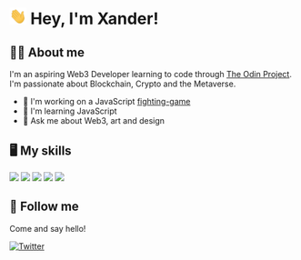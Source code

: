 # <img src="https://github.com/xanderbylo/xanderbylo/blob/main/images/wave.gif?raw=true" alt="Waving hand emoji gif" width="30px"> Hey, I'm Xander!

## :man_technologist: About me

I'm an aspiring Web3 Developer learning to code through [The Odin Project](https://www.theodinproject.com/). I'm passionate about Blockchain, Crypto and the Metaverse.

* :telescope: I'm working on a JavaScript [fighting-game](https://github.com/xanderbylo/fighting-game)
* :seedling: I'm learning JavaScript
* :speech_balloon: Ask me about Web3, art and design

## :desktop_computer: My skills

<img src="https://img.shields.io/badge/html5%20-%23E34F26.svg?&style=for-the-badge&logo=html5&logoColor=white"/> <img src="https://img.shields.io/badge/css3%20-%231572B6.svg?&style=for-the-badge&logo=css3&logoColor=white"/> <img src="https://img.shields.io/badge/javascript%20-%23323330.svg?&style=for-the-badge&logo=javascript&logoColor=%23F7DF1E"/> <img src="https://img.shields.io/badge/git%20-%23F05033.svg?&style=for-the-badge&logo=git&logoColor=white"/> <img src="https://img.shields.io/badge/github%20-%23121011.svg?&style=for-the-badge&logo=github&logoColor=white"/>

## :iphone: Follow me

Come and say hello!

[![Twitter](https://img.shields.io/twitter/follow/xanderbylo?logo=twitter&style=for-the-badge)](https://twitter.com/xanderbylo)